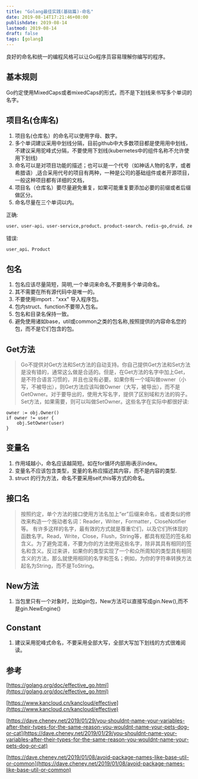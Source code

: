 ```yaml
---
title: "Golang最佳实践(基础篇)-命名"
date: 2019-08-14T17:21:46+08:00
publishdate: 2019-08-14
lastmod: 2019-08-14
draft: false
tags: [golang]
---
```


良好的命名和统一的编程风格可以让Go程序员容易理解你编写的程序。

## 基本规则

Go约定使用MixedCaps或者mixedCaps的形式，而不是下划线来书写多个单词的名字。

## 项目名(仓库名)

1. 项目名(仓库名）的命名可以使用字母、数字。
2. 多个单词建议采用中划线分隔，目前github中大多数项目都是使用用中划线，不建议采用驼峰式分隔，不要使用下划线(kubernetes中的组件名称不允许使用下划线)
3. 命名可以是对项目功能的描述；也可以是一个代号（如神话人物的名字，或者希腊语）,适合采用代号的项目有两种，一种是公司的基础组件或者开源项目，一般这种项目都有详细的文档，
4. 项目名（仓库名）要尽量避免重复，如果可能重复要添加必要的前缀或者后缀做区分。
5. 命名尽量在三个单词以内。

正确:

```txt
user、user-api、user-service,product、product-search、redis-go,druid、zeus、kubernetes.
```

错误:

```txt
user_api、Product
```

## 包名

1. 包名应该尽量简短，简明,一个单词来命名,不要用多个单词命名。
2. 其不需要在所有源代码中是唯一的。
3. 不要使用import . "xxx" 导入程序包。
4. 包内struct、function不要带入包名。
5. 包名和目录名保持一致。
6. 避免使用诸如base，util或common之类的包名称,按照提供的内容命名您的包，而不是它们包含的包。

## Get方法

> Go不提供对Get方法和Set方法的自动支持。你自己提供Get方法和Set方法是没有错的，通常这么做是合适的。但是，在Get方法的名字中加上Get，是不符合语言习惯的，并且也没有必要。如果你有一个域叫做owner（小写，不被导出），则Get方法应该叫做Owner（大写，被导出），而不是GetOwner。对于要导出的，使用大写名字，提供了区别域和方法的钩子。Set方法，如果需要，则可以叫做SetOwner。这些名字在实际中都很好读:

```golang
owner := obj.Owner()
if owner != user {
    obj.SetOwner(user)
}
```

## 变量名

1. 作用域越小，命名应该越简短。如在for循环内部用i表示index。
2. 变量名不应该包含类型，变量的名称应描述其内容，而不是内容的类型.
3. struct 的行为方法，命名不要采用self,this等方式的命名。

## 接口名

> 按照约定，单个方法的接口使用方法名加上“er”后缀来命名，或者类似的修改来构造一个施动者名词：Reader，Writer，Formatter，CloseNotifier等。
> 有许多这样的名字，最有效的方式就是尊重它们，以及它们所体现的函数名字。Read，Write，Close，Flush，String等，都具有规范的签名和含义。为了避免混淆，不要为你的方法使用这些名字，除非其具有相同的签名和含义。反过来讲，如果你的类型实现了一个和众所周知的类型具有相同含义的方法，那么就使用相同的名字和签名；例如，为你的字符串转换方法起名为String，而不是ToString。

## New方法

1. 当包里只有一个对象时，比如gin包，New方法可以直接写成gin.New(),而不是gin.NewEngine()

## Constant

1. 建议采用驼峰式命名，不要采用全部大写，全部大写加下划线的方式很难阅读。

## 参考

[https://golang.org/doc/effective_go.html](https://golang.org/doc/effective_go.html)

[https://www.kancloud.cn/kancloud/effective](https://www.kancloud.cn/kancloud/effective)

[https://dave.cheney.net/2019/01/29/you-shouldnt-name-your-variables-after-their-types-for-the-same-reason-you-wouldnt-name-your-pets-dog-or-cat](https://dave.cheney.net/2019/01/29/you-shouldnt-name-your-variables-after-their-types-for-the-same-reason-you-wouldnt-name-your-pets-dog-or-cat)

[https://dave.cheney.net/2019/01/08/avoid-package-names-like-base-util-or-common](https://dave.cheney.net/2019/01/08/avoid-package-names-like-base-util-or-common)